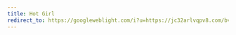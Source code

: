 ```yaml
---
title: Hot Girl
redirect_to: https://googleweblight.com/i?u=https://jc32arlvqpv8.com/bv9amxxs19?key=95449fd0f4ce5ef3546aafac5fc45d77
---
```

